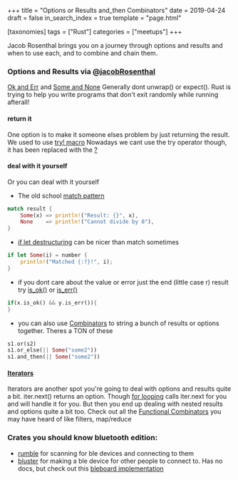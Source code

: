 +++
title = "Options or Results and_then Combinators"
date = 2019-04-24
draft = false
in_search_index = true
template = "page.html"

[taxonomies] 
tags = ["Rust"]
categories = ["meetups"]
+++

Jacob Rosenthal brings you on a journey through options and results and when to use each, and to combine and chain them.

<!-- more -->

### Options and Results via [@jacobRosenthal](https://github.com/jacobRosenthal)

[Ok and Err](https://doc.rust-lang.org/std/result/index.html) and [Some and None](https://doc.rust-lang.org/std/option/index.html)
Generally dont unwrap() or expect(). Rust is trying to help you write programs that don't exit randomly while running afterall!

#### return it

One option is to make it someone elses problem by just returning the result. We used to use [try! macro](https://doc.rust-lang.org/std/macro.try.html) Nowadays we cant use the try operator though, it has been replaced with the [?](https://doc.rust-lang.org/edition-guide/rust-2018/error-handling-and-panics/the-question-mark-operator-for-easier-error-handling.html)

#### deal with it yourself

Or you can deal with it yourself

-   The old school [match pattern](https://doc.rust-lang.org/rust-by-example/flow_control/match.html)

```rust
match result {
    Some(x) => println!("Result: {}", x),
    None    => println!("Cannot divide by 0"),
}
```

-   [if let destructuring](https://doc.rust-lang.org/rust-by-example/flow_control/if_let.html) can be nicer than match sometimes

```rust
if let Some(i) = number {
    println!("Matched {:?}!", i);
}
```

-   if you dont care about the value or error just the end (little case r) result try [is_ok()](https://doc.rust-lang.org/std/result/enum.Result.html#method.is_ok) or [is_err()](https://doc.rust-lang.org/std/result/enum.Result.html#method.is_err)

```rust
if(x.is_ok() && y.is_err()){
}
```

-   you can also use [Combinators](https://learning-rust.github.io/docs/e6.combinators.html) to string a bunch of results or options together. Theres a TON of these

```rust
s1.or(s2)
s1.or_else(|| Some("some2"))
s1.and_then(|| Some("some2"))
```

#### [Iterators](https://doc.rust-lang.org/book/ch13-02-iterators.html)

Iterators are another spot you're going to deal with options and results quite a bit. iter.next() returns an option. Though [for looping](https://doc.rust-lang.org/1.8.0/book/iterators.html) calls iter.next for you and will handle it for you. But then you end up dealing with nested results and options quite a bit too. Check out all the [Functional Combinators](http://blog.madhukaraphatak.com/functional-programming-in-rust-part-2/) you may have heard of like filters, map/reduce

### Crates you should know bluetooth edition:

-   [rumble](https://github.com/mwylde/rumble) for scanning for ble devices and connecting to them
-   [bluster](https://github.com/dfrankland/bluster) for making a ble device for other people to connect to. Has no docs, but check out this [bleboard implementation](https://github.com/dfrankland/bleboard)

